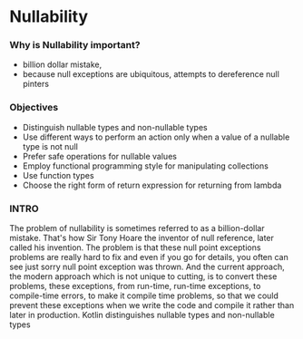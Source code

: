 # Nullability

### Why is Nullability important?
- billion dollar mistake,
- because null exceptions are ubiquitous, attempts to dereference null pinters

### Objectives
- Distinguish nullable types and non-nullable types 
- Use different ways to perform an action only when a value of a nullable type is not null 
- Prefer safe operations for nullable values 
- Employ functional programming style for manipulating collections 
- Use function types 
- Choose the right form of return expression for returning from lambda

### INTRO
The problem of nullability is sometimes referred to as a billion-dollar mistake. 
That's how Sir Tony Hoare the inventor of null reference, later called his invention. 
The problem is that these null point exceptions problems are really hard to fix and even if you go for details, 
you often can see just sorry null point exception was thrown. And the current approach, 
the modern approach which is not unique to cutting, is to convert these problems, these exceptions, from run-time, run-time exceptions, 
to compile-time errors, to make it compile time problems, 
so that we could prevent these exceptions when we write the code and compile it rather than later in production. 
Kotlin distinguishes nullable types and non-nullable types

